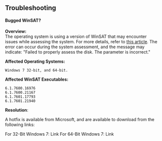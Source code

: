 ## Troubleshooting

#### Bugged WinSAT?

**Overview:**\
The operating system is using a version of WinSAT that may encounter issues while assessing the system. For more details, refer to [this article](https://support.microsoft.com/en-us/topic/-the-parameter-is-incorrect-error-message-when-you-run-winsat-in-windows-7-b8c320cc-ce3f-70a7-593e-8aa3ed3b5b5f). The error can occur during the system assessment, and the message may indicate: "Failed to properly assess the disk. The parameter is incorrect."

**Affected Operating Systems:**
```
Windows 7 32-bit, and 64-bit.
```

**Affected WinSAT Executables:**
```
6.1.7600.16976
6.1.7600.21167
6.1.7601.17793
6.1.7601.21940
```

**Resolution**:

A hotfix is available from Microsoft, and are available to download from the following links:

For 32-Bit Windows 7: Link
For 64-Bit Windows 7: Link